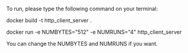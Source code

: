 To run, please type the following command on your terminal:

docker build -t http_client_server .

docker run -e NUMBYTES="512" -e NUMRUNS="4" http_client_server

You can change the NUMBYTES and NUMRUNS if you want.
